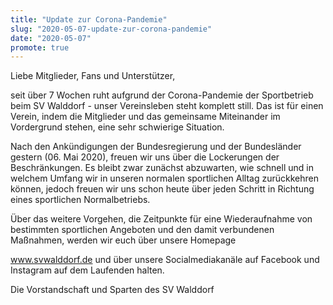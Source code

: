 ```yaml
---
title: "Update zur Corona-Pandemie"
slug: "2020-05-07-update-zur-corona-pandemie"
date: "2020-05-07"
promote: true
---
```

<p class="text-justify">Liebe Mitglieder, Fans und Unterstützer,


<p class="text-justify">seit über 7 Wochen ruht aufgrund der Corona-Pandemie der Sportbetrieb beim SV Walddorf - unser Vereinsleben steht komplett still. Das ist für einen Verein, indem die Mitglieder und das gemeinsame Miteinander im Vordergrund stehen, eine sehr schwierige Situation.


<p class="text-justify">Nach den Ankündigungen der Bundesregierung und der Bundesländer gestern (06. Mai 2020), freuen wir uns über die Lockerungen der Beschränkungen. Es bleibt zwar zunächst abzuwarten, wie schnell und in welchem Umfang wir in unseren normalen sportlichen Alltag zurückkehren können, jedoch freuen wir uns schon heute über jeden Schritt in Richtung eines sportlichen Normalbetriebs.


<p class="text-justify">Über das weitere Vorgehen, die Zeitpunkte für eine Wiederaufnahme von bestimmten sportlichen Angeboten und den damit verbundenen Maßnahmen, werden wir euch über unsere Homepage

www.svwalddorf.de und über unsere Socialmediakanäle auf Facebook und Instagram auf dem Laufenden halten.


<p class="text-justify">Die Vorstandschaft und Sparten des SV Walddorf


<p class="text-justify"> 
